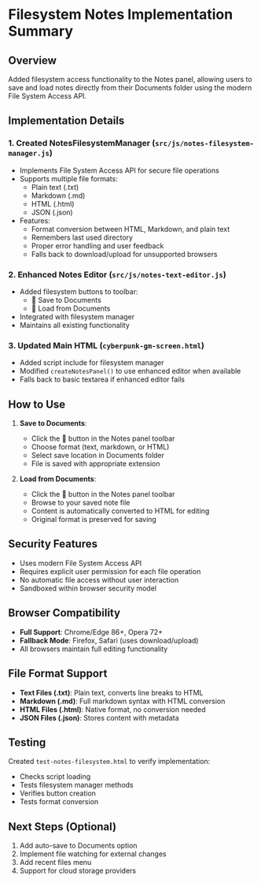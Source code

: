 # Filesystem Notes Implementation Summary

## Overview
Added filesystem access functionality to the Notes panel, allowing users to save and load notes directly from their Documents folder using the modern File System Access API.

## Implementation Details

### 1. Created NotesFilesystemManager (`src/js/notes-filesystem-manager.js`)
- Implements File System Access API for secure file operations
- Supports multiple file formats:
  - Plain text (.txt)
  - Markdown (.md)
  - HTML (.html)
  - JSON (.json)
- Features:
  - Format conversion between HTML, Markdown, and plain text
  - Remembers last used directory
  - Proper error handling and user feedback
  - Falls back to download/upload for unsupported browsers

### 2. Enhanced Notes Editor (`src/js/notes-text-editor.js`)
- Added filesystem buttons to toolbar:
  - 📁 Save to Documents
  - 📂 Load from Documents
- Integrated with filesystem manager
- Maintains all existing functionality

### 3. Updated Main HTML (`cyberpunk-gm-screen.html`)
- Added script include for filesystem manager
- Modified `createNotesPanel()` to use enhanced editor when available
- Falls back to basic textarea if enhanced editor fails

## How to Use

1. **Save to Documents**:
   - Click the 📁 button in the Notes panel toolbar
   - Choose format (text, markdown, or HTML)
   - Select save location in Documents folder
   - File is saved with appropriate extension

2. **Load from Documents**:
   - Click the 📂 button in the Notes panel toolbar
   - Browse to your saved note file
   - Content is automatically converted to HTML for editing
   - Original format is preserved for saving

## Security Features
- Uses modern File System Access API
- Requires explicit user permission for each file operation
- No automatic file access without user interaction
- Sandboxed within browser security model

## Browser Compatibility
- **Full Support**: Chrome/Edge 86+, Opera 72+
- **Fallback Mode**: Firefox, Safari (uses download/upload)
- All browsers maintain full editing functionality

## File Format Support
- **Text Files (.txt)**: Plain text, converts line breaks to HTML
- **Markdown (.md)**: Full markdown syntax with HTML conversion
- **HTML Files (.html)**: Native format, no conversion needed
- **JSON Files (.json)**: Stores content with metadata

## Testing
Created `test-notes-filesystem.html` to verify implementation:
- Checks script loading
- Tests filesystem manager methods
- Verifies button creation
- Tests format conversion

## Next Steps (Optional)
1. Add auto-save to Documents option
2. Implement file watching for external changes
3. Add recent files menu
4. Support for cloud storage providers